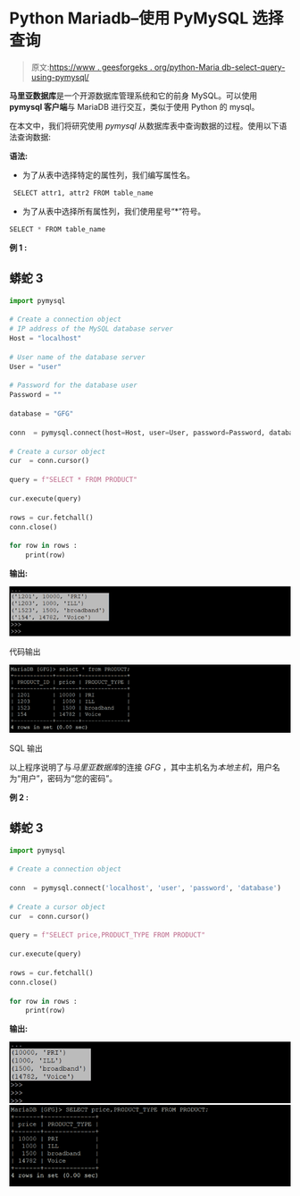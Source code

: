 # Python Mariadb–使用 PyMySQL 选择查询

> 原文:[https://www . geesforgeks . org/python-Maria db-select-query-using-pymysql/](https://www.geeksforgeeks.org/python-mariadb-select-query-using-pymysql/)

**马里亚数据库**是一个开源数据库管理系统和它的前身 MySQL。可以使用 **pymysql 客户端**与 MariaDB 进行交互，类似于使用 Python 的 mysql。

在本文中，我们将研究使用 *pymysql* 从数据库表中查询数据的过程。使用以下语法查询数据:

**语法:**

*   为了从表中选择特定的属性列，我们编写属性名。

```py
 SELECT attr1, attr2 FROM table_name

```

*   为了从表中选择所有属性列，我们使用星号“*”符号。

```py
SELECT * FROM table_name

```

**例 1 :**

## 蟒蛇 3

```py
import pymysql

# Create a connection object
# IP address of the MySQL database server
Host = "localhost"  

# User name of the database server
User = "user"      

# Password for the database user
Password = ""           

database = "GFG"

conn  = pymysql.connect(host=Host, user=User, password=Password, database)

# Create a cursor object
cur  = conn.cursor()

query = f"SELECT * FROM PRODUCT"

cur.execute(query)

rows = cur.fetchall()
conn.close()

for row in rows :
    print(row)
```

**输出:**

![querying data in mariadb](img/56baa6ce3e2fb25d48fcb2ba9178f2ad.png)

代码输出

![querying data in mariadb](img/f55137d3d13942c3de89500b810d45e5.png)

SQL 输出

以上程序说明了与*马里亚数据库*的连接 *GFG* ，其中主机名为*本地主机*，用户名为“用户”，密码为“您的密码”。

**例 2 :**

## 蟒蛇 3

```py
import pymysql

# Create a connection object

conn  = pymysql.connect('localhost', 'user', 'password', 'database')

# Create a cursor object
cur  = conn.cursor()

query = f"SELECT price,PRODUCT_TYPE FROM PRODUCT"

cur.execute(query)

rows = cur.fetchall()
conn.close()

for row in rows :
    print(row)
```

**输出:**

![querying data in mariadb](img/8032d078a881a40e3af44cca3f2d9126.png) ![querying data in mariadb](img/bea335f0f14c39767452600339c440bd.png)